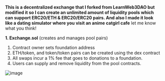 **This is a decentralized exchange that I forked from LearnWeb3DAO but modified it so I can create an unlimited amount of liquidity pools which can support ERC20/ETH & ERC20/ERC20 pairs. And also I made it look like a dating simulator where you visit an anime catgirl cafe**
let me know what you think!


**1. Exchange.sol**
(creates and manages pool pairs)
1. Contract owner sets foundation address
2. ETH/token, and token/token pairs can be created using the dex contract
3. All swaps incur a 1% fee that goes to donations to a foundation.
4. Users can supply and remove liquidity from the pool contracts.


![image](https://user-images.githubusercontent.com/100609687/190956541-b4914a7d-3d41-42ce-a77a-aefce28a74fb.png)
